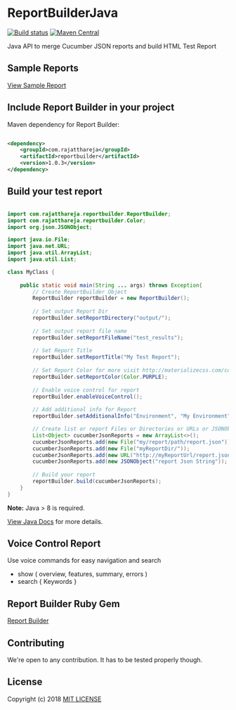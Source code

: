# ReportBuilderJava
[![Build status](https://travis-ci.org/rajatthareja/ReportBuilderJava.svg?branch=master)](https://travis-ci.org/rajatthareja/ReportBuilderJava)
[![Maven Central](https://img.shields.io/maven-central/v/com.rajatthareja/reportbuilder.svg)](https://mvnrepository.com/artifact/com.rajatthareja/reportbuilder/1.0.3)

Java API to merge Cucumber JSON reports and build HTML Test Report

## Sample Reports

[View Sample Report](http://reportbuilderjava.rajatthareja.com/sample/report.html)

## Include Report Builder in your project

Maven dependency for Report Builder:

```xml

<dependency>
    <groupId>com.rajatthareja</groupId>
    <artifactId>reportbuilder</artifactId>
    <version>1.0.3</version>
</dependency>

```

## Build your test report

```java

import com.rajatthareja.reportbuilder.ReportBuilder;
import com.rajatthareja.reportbuilder.Color;
import org.json.JSONObject;

import java.io.File;
import java.net.URL;
import java.util.ArrayList;
import java.util.List;

class MyClass {
    
    public static void main(String ... args) throws Exception{
        // Create ReportBuilder Object
        ReportBuilder reportBuilder = new ReportBuilder();
        
        // Set output Report Dir 
        reportBuilder.setReportDirectory("output/");
        
        // Set output report file name
        reportBuilder.setReportFileName("test_results");
        
        // Set Report Title
        reportBuilder.setReportTitle("My Test Report");
        
        // Set Report Color for more visit http://materializecss.com/color.html
        reportBuilder.setReportColor(Color.PURPLE);
        
        // Enable voice control for report
        reportBuilder.enableVoiceControl();
        
        // Add additional info for Report
        reportBuilder.setAdditionalInfo("Environment", "My Environment");

        // Create list or report Files or Directories or URLs or JSONObject or JSONString
        List<Object> cucumberJsonReports = new ArrayList<>();
        cucumberJsonReports.add(new File("my/report/path/report.json"));
        cucumberJsonReports.add(new File("myReportDir/"));
        cucumberJsonReports.add(new URL("http://myReportUrl/report.json"));
        cucumberJsonReports.add(new JSONObject("report Json String"));
        
        // Build your report
        reportBuilder.build(cucumberJsonReports);
    }
}

```

**Note:** Java > 8 is required.

[View Java Docs](https://oss.sonatype.org/service/local/repositories/releases/archive/com/rajatthareja/reportbuilder/1.0.3/reportbuilder-1.0.3-javadoc.jar/!/index.html) for more details.

## Voice Control Report 

Use voice commands for easy navigation and search
* show ( overview, features, summary, errors )
* search { Keywords }

## Report Builder Ruby Gem

[Report Builder](http://reportbuilder.rajatthareja.com)

## Contributing

We're open to any contribution. It has to be tested properly though.

## License

Copyright (c) 2018 [MIT LICENSE](https://github.com/rajatthareja/ReportBuilderJava/blob/master/LICENSE)
